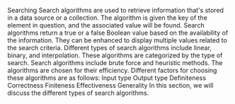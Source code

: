 Searching
Search algorithms are used to retrieve information that's stored in a data source or a
collection. The algorithm is given the key of the element in question, and the associated
value will be found. Search algorithms return a true or a false Boolean value based on the
availability of the information. They can be enhanced to display multiple values related to
the search criteria. Different types of search algorithms include linear, binary, and
interpolation. These algorithms are categorized by the type of search. Search algorithms
include brute force and heuristic methods. The algorithms are chosen for their efficiency.
Different factors for choosing these algorithms are as follows:
Input type
Output type
Definiteness
Correctness
Finiteness
Effectiveness
Generality
In this section, we will discuss the different types of search algorithms.